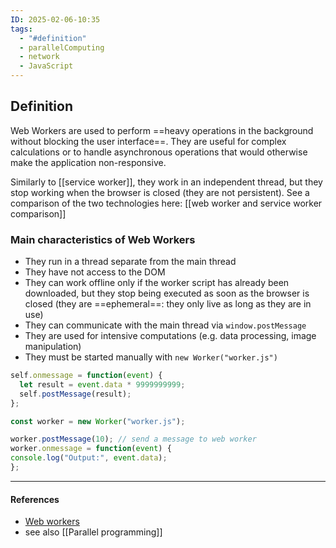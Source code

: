```yaml
---
ID: 2025-02-06-10:35
tags:
  - "#definition"
  - parallelComputing
  - network
  - JavaScript
---
```

## Definition

Web Workers are used to perform ==heavy operations in the background without blocking the user interface==. They are useful for complex calculations or to handle asynchronous operations that would otherwise make the application non-responsive.

Similarly to [[service worker]], they work in an independent thread, but they stop working when the browser is closed (they are not persistent). See a comparison of the two technologies here: [[web worker and service worker comparison]]

###  Main characteristics of Web Workers

- They run in a thread separate from the main thread
- They have not access to the DOM
- They can work offline only if the worker script has already been downloaded, but they stop being executed as soon as the browser is closed (they are ==ephemeral==: they only live as long as they are in use)
- They can communicate with the main thread via `window.postMessage`
- They are used for intensive computations (e.g. data processing, image manipulation)
- They must be started manually with `new Worker("worker.js")`

```javascript
self.onmessage = function(event) {
  let result = event.data * 9999999999; 
  self.postMessage(result);
};
```

``` javascript
const worker = new Worker("worker.js");

worker.postMessage(10); // send a message to web worker
worker.onmessage = function(event) {
console.log("Output:", event.data);
};
```

---
#### References
- [Web workers](https://www.youtube.com/watch?v=JMKLXGwltGc) 
- see also [[Parallel programming]]

